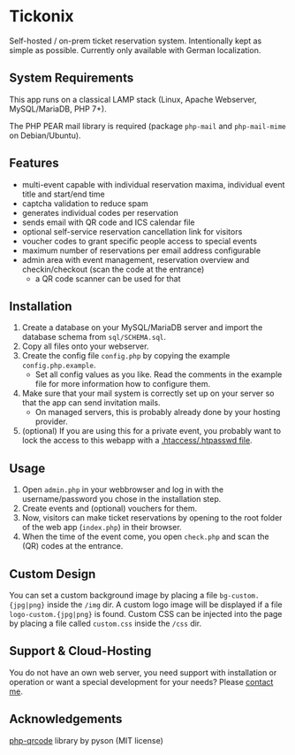 # Tickonix
Self-hosted / on-prem ticket reservation system. Intentionally kept as simple as possible. Currently only available with German localization.

## System Requirements
This app runs on a classical LAMP stack (Linux, Apache Webserver, MySQL/MariaDB, PHP 7+).

The PHP PEAR mail library is required (package `php-mail` and `php-mail-mime` on Debian/Ubuntu).

## Features
- multi-event capable with individual reservation maxima, individual event title and start/end time
- captcha validation to reduce spam
- generates individual codes per reservation
- sends email with QR code and ICS calendar file
- optional self-service reservation cancellation link for visitors
- voucher codes to grant specific people access to special events
- maximum number of reservations per email address configurable
- admin area with event management, reservation overview and checkin/checkout (scan the code at the entrance)
  - a QR code scanner can be used for that

## Installation
1. Create a database on your MySQL/MariaDB server and import the database schema from `sql/SCHEMA.sql`.
2. Copy all files onto your webserver.
3. Create the config file `config.php` by copying the example `config.php.example`.
   - Set all config values as you like. Read the comments in the example file for more information how to configure them.
4. Make sure that your mail system is correctly set up on your server so that the app can send invitation mails.
   - On managed servers, this is probably already done by your hosting provider.
5. (optional) If you are using this for a private event, you probably want to lock the access to this webapp with a [.htaccess/.htpasswd file](https://wiki.selfhtml.org/wiki/Webserver/htaccess/Zugriffskontrolle).

## Usage
1. Open `admin.php` in your webbrowser and log in with the username/password you chose in the installation step.
2. Create events and (optional) vouchers for them.
3. Now, visitors can make ticket reservations by opening to the root folder of the web app (`index.php`) in their browser.
4. When the time of the event come, you open `check.php` and scan the (QR) codes at the entrance.

## Custom Design
You can set a custom background image by placing a file `bg-custom.{jpg|png}` inside the `/img` dir. A custom logo image will be displayed if a file `logo-custom.{jpg|png}` is found. Custom CSS can be injected into the page by placing a file called `custom.css` inside the `/css` dir.

## Support & Cloud-Hosting
You do not have an own web server, you need support with installation or operation or want a special development for your needs? Please [contact me](https://georg-sieber.de/?page=impressum).

## Acknowledgements
[php-qrcode](https://github.com/psyon/php-qrcode) library by pyson (MIT license)
